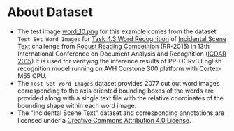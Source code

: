 # About Dataset
* The test image [word_10.png](word_10.png) for this example comes from the dataset `Test Set Word Images`
for [Task 4.3 Word Recognition](https://rrc.cvc.uab.es/?ch=4&com=tasks) of [Incidental Scene Text](https://rrc.cvc.uab.es/?ch=4&com=introduction) challenge from [Robust Reading Competition](https://rrc.cvc.uab.es/) (RR-2015) in 13th International Conference on Document Analysis and Recognition ([ICDAR 2015](https://iapr.org/archives/icdar2015/index.html)).It is used for verifying the inference results of PP-OCRv3 English recognition model running on AVH Corstone 300 platform with Cortex-M55 CPU. 
* The `Test Set Word Images` dataset provides 2077 cut out word images corresponding to the axis oriented bounding boxes of the words are provided along with a single text file with the relative coordinates of the bounding shape within each word image. 
* The "Incidental Scene Text" dataset and corresponding annotations are licensed under a [Creative Commons Attribution 4.0 License](https://rrc.cvc.uab.es/?com=downloads&action=download&ch=4&f=aHR0cHM6Ly9jcmVhdGl2ZWNvbW1vbnMub3JnL2xpY2Vuc2VzL2J5LzQuMC8=).